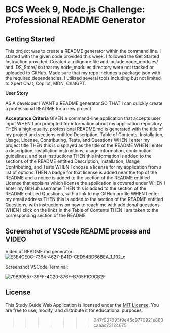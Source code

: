 # BCS Week 9, Node.js Challenge: Professional README Generator

## Getting Started

This project was to create a README generator within the command line. I started with the given code provided this week. I followed the Get Started Instruction provided:
Created a .gitignore file and include node_modules/ and .DS_Store/ so that my node_modules directory were not tracked or uploaded to GitHub. 
Made sure that my repo includes a package.json with the required dependencies. 
I utilized several tools including but not limited to Xpert Chat, Copilot, MDN, ChatGPT.

**User Story**

AS A developer
I WANT a README generator
SO THAT I can quickly create a professional README for a new project

**Acceptance Criteria**
GIVEN a command-line application that accepts user input
WHEN I am prompted for information about my application repository
THEN a high-quality, professional README.md is generated with the title of my project and sections entitled Description, Table of Contents, Installation, Usage, License, Contributing, Tests, and Questions
WHEN I enter my project title
THEN this is displayed as the title of the README
WHEN I enter a description, installation instructions, usage information, contribution guidelines, and test instructions
THEN this information is added to the sections of the README entitled Description, Installation, Usage, Contributing, and Tests
WHEN I choose a license for my application from a list of options
THEN a badge for that license is added near the top of the README and a notice is added to the section of the README entitled License that explains which license the application is covered under
WHEN I enter my GitHub username
THEN this is added to the section of the README entitled Questions, with a link to my GitHub profile
WHEN I enter my email address
THEN this is added to the section of the README entitled Questions, with instructions on how to reach me with additional questions
WHEN I click on the links in the Table of Contents
THEN I am taken to the corresponding section of the README

## Screenshot of VSCode README process and VIDEO

Video of README.md generator:
![E3E4CE0C-7364-4627-B41D-CED54BD66BEA_1_102_o](https://github.com/cristinedior/readme-app-2024/assets/148567509/a13912c2-029b-4fa3-88dc-dbf4bc82b098)

Screenshot VSCode Terminal: 

![79B99557-39FF-4C20-876F-B705F1C9CB2F](https://github.com/cristinedior/readme-app-2024/assets/148567509/51044fc1-232f-4b7e-ac78-d37e5e4d980c)


## License
This Study Guide Web Application is licensed under the [MIT License](link-to-license). You are free to use, modify, and distribute it for educational purposes.
>>>>>>> 047f937093f9e45c9770921e883caaac73124675

